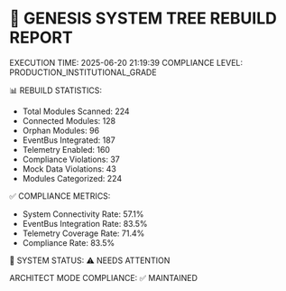 
🔧 GENESIS SYSTEM TREE REBUILD REPORT
====================================

EXECUTION TIME: 2025-06-20 21:19:39
COMPLIANCE LEVEL: PRODUCTION_INSTITUTIONAL_GRADE

📊 REBUILD STATISTICS:
- Total Modules Scanned: 224
- Connected Modules: 128
- Orphan Modules: 96
- EventBus Integrated: 187
- Telemetry Enabled: 160
- Compliance Violations: 37
- Mock Data Violations: 43
- Modules Categorized: 224

✅ COMPLIANCE METRICS:
- System Connectivity Rate: 57.1%
- EventBus Integration Rate: 83.5%
- Telemetry Coverage Rate: 71.4%
- Compliance Rate: 83.5%

🔗 SYSTEM STATUS: ⚠️ NEEDS ATTENTION

ARCHITECT MODE COMPLIANCE: ✅ MAINTAINED
